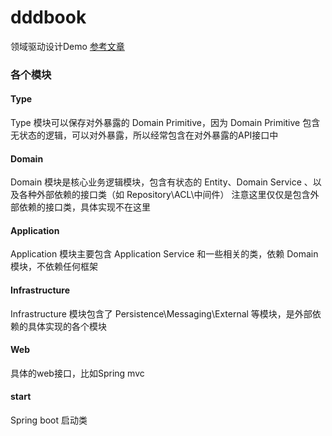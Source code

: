# dddbook
领域驱动设计Demo
[参考文章](https://yq.aliyun.com/articles/719251?utm_content=g_1000078181)

### 各个模块
#### Type
Type 模块可以保存对外暴露的 Domain Primitive，因为 Domain Primitive 包含无状态的逻辑，可以对外暴露，所以经常包含在对外暴露的API接口中

#### Domain
Domain 模块是核心业务逻辑模块，包含有状态的 Entity、Domain Service 、以及各种外部依赖的接口类（如 Repository\ACL\中间件）
注意这里仅仅是包含外部依赖的接口类，具体实现不在这里
#### Application 
Application 模块主要包含 Application Service 和一些相关的类，依赖 Domain 模块，不依赖任何框架
#### Infrastructure
Infrastructure 模块包含了 Persistence\Messaging\External 等模块，是外部依赖的具体实现的各个模块

#### Web 
具体的web接口，比如Spring mvc

#### start
Spring boot 启动类